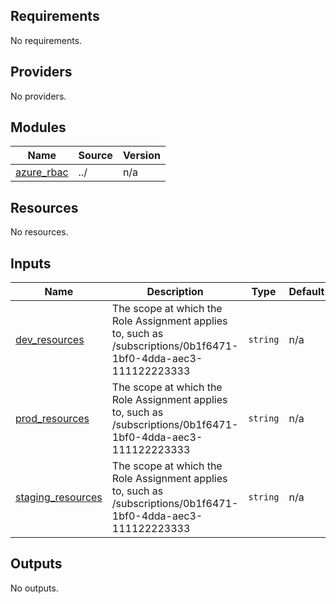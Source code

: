 ## Requirements

No requirements.

## Providers

No providers.

## Modules

| Name | Source | Version |
|------|--------|---------|
| <a name="module_azure_rbac"></a> [azure\_rbac](#module\_azure\_rbac) | ../ | n/a |

## Resources

No resources.

## Inputs

| Name | Description | Type | Default | Required |
|------|-------------|------|---------|:--------:|
| <a name="input_dev_resources"></a> [dev\_resources](#input\_dev\_resources) | The scope at which the Role Assignment applies to, such as /subscriptions/0b1f6471-1bf0-4dda-aec3-111122223333 | `string` | n/a | yes |
| <a name="input_prod_resources"></a> [prod\_resources](#input\_prod\_resources) | The scope at which the Role Assignment applies to, such as /subscriptions/0b1f6471-1bf0-4dda-aec3-111122223333 | `string` | n/a | yes |
| <a name="input_staging_resources"></a> [staging\_resources](#input\_staging\_resources) | The scope at which the Role Assignment applies to, such as /subscriptions/0b1f6471-1bf0-4dda-aec3-111122223333 | `string` | n/a | yes |

## Outputs

No outputs.
